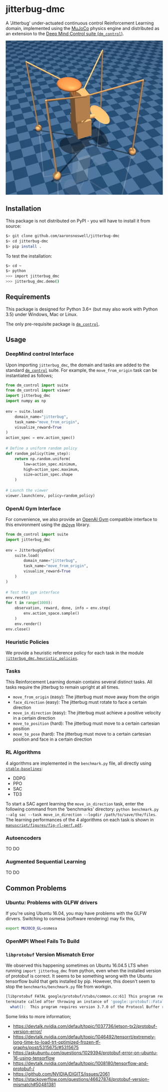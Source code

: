 # jitterbug-dmc

A 'Jitterbug' under-actuated continuous control Reinforcement Learning domain,
implemented using the [MuJoCo](http://mujoco.org/) physics engine and
distributed as an extension to the
[Deep Mind Control suite (`dm_control`)](https://github.com/deepmind/dm_control).

![Jitterbug model](figures/jitterbug.jpg)

## Installation

This package is not distributed on PyPI - you will have to install it from
source:

```bash
$> git clone github.com/aaronsnoswell/jitterbug-dmc
$> cd jitterbug-dmc
$> pip install .
```

To test the installation:

```bash
$> cd ~
$> python
>>> import jitterbug_dmc
>>> jitterbug_dmc.demo()
```

## Requirements

This package is designed for Python 3.6+ (but may also work with Python 3.5) 
under Windows, Mac or Linux.

The only pre-requisite package is
[`dm_control`](https://github.com/deepmind/dm_control).

## Usage

### DeepMind control Interface

Upon importing `jitterbug_dmc`, the domain and tasks are added to the standard
[`dm_control`](https://github.com/deepmind/dm_control) suite.
For example, the `move_from_origin` task can be instantiated as follows;

```python
from dm_control import suite
from dm_control import viewer
import jitterbug_dmc
import numpy as np

env = suite.load(
    domain_name="jitterbug",
    task_name="move_from_origin",
    visualize_reward=True
)
action_spec = env.action_spec()

# Define a uniform random policy
def random_policy(time_step):
    return np.random.uniform(
        low=action_spec.minimum,
        high=action_spec.maximum,
        size=action_spec.shape
    )

# Launch the viewer
viewer.launch(env, policy=random_policy)
```

### OpenAI Gym Interface

For convenience, we also provide an [OpenAI Gym](https://gym.openai.com/docs/)
compatible interface to this environment using the
[`dm2gym`](https://github.com/zuoxingdong/dm2gym) library.

```python
from dm_control import suite
import jitterbug_dmc

env = JitterbugGymEnv(
    suite.load(
        domain_name="jitterbug",
        task_name="move_from_origin",
        visualize_reward=True
    )
)

# Test the gym interface
env.reset()
for t in range(1000):
    observation, reward, done, info = env.step(
        env.action_space.sample()
    )
    env.render()
env.close()
```

### Heuristic Policies

We provide a heuristic reference policy for each task in the module
[`jitterbug_dmc.heuristic_policies`](jitterbug_dmc/heuristic_policies.py). 

### Tasks

This Reinforcement Learning domain contains several distinct tasks.
All tasks require the jitterbug to remain upright at all times.

 - `move_from_origin` (easy): The jitterbug must move away from the origin
 - `face_direction` (easy): The jitterbug must rotate to face a certain
   direction
 - `move_in_direction` (easy): The jitterbug must achieve a positive velocity in
   a certain direction
 - `move_to_position` (hard): The jitterbug must move to a certain cartesian
   position 
 - `move_to_pose` (hard): The jitterbug must move to a certain cartesian
   position and face in a certain direction 
   
### RL Algorithms

4 algorithms are implemented in the `benchmark.py` file, all directly using [`stable-baselines`](https://github.com/hill-a/stable-baselines):

 - DDPG
 - PPO
 - SAC
 - TD3

To start a SAC agent learning the `move_in_direction` task, enter the following command from the 'benchmarks' directory: `python benchmark.py --alg sac --task move_in_direction --logdir /path/to/save/the/files`.
The learning performances of the 4 algorithms on each task is shown in [`manuscript/figures/fig-rl-perf.pdf`](manuscript/figures/fig-rl-perf.pdf).
### Autoencoders

TO DO

### Augmented Sequential Learning

TO DO

## Common Problems

### Ubuntu: Problems with GLFW drivers 

If you're using Ubuntu 16.04, you may have problems with the GLFW dirvers.
Switching to osmesa (software rendering) may fix this,

```bash
export MUJOCO_GL=osmesa
```

### OpenMPI Wheel Fails To Build



### `libprotobuf` Version Mismatch Error

We observed this happening sometimes on Ubuntu 16.04.5 LTS when running
`import jitterbug_dmc` from python, even when the installed version of protobuf
is correct.
It seems to be something wrong with the Ubuntu tensorflow build that gets
installed by pip.
However, this doesn't seem to stop the `benchmarks/benchmark.py` file from workgin.

```bash
[libprotobuf FATAL google/protobuf/stubs/common.cc:61] This program requires version 3.7.0 of the Protocol Buffer runtime library, but the installed version is 2.6.1.  Please update your library.  If you compiled the program yourself, make sure that your headers are from the same version of Protocol Buffers as your link-time library.  (Version verification failed in "bazel-out/k8-opt/genfiles/tensorflow/core/framework/tensor_shape.pb.cc".)
terminate called after throwing an instance of 'google::protobuf::FatalException'
  what():  This program requires version 3.7.0 of the Protocol Buffer runtime library, but the installed version is 2.6.1.  Please update your library.  If you compiled the program yourself, make sure that your headers are from the same version of Protocol Buffers as your link-time library.  (Version verification failed in "bazel-out/k8-opt/genfiles/tensorflow/core/framework/tensor_shape.pb.cc".)
```

Some links to more information;

 - https://devtalk.nvidia.com/default/topic/1037736/jetson-tx2/protobuf-version-error/
 - https://devtalk.nvidia.com/default/topic/1046492/tensorrt/extremely-long-time-to-load-trt-optimized-frozen-tf-graphs/post/5315675/#5315675
 - https://askubuntu.com/questions/1029394/protobuf-error-on-ubuntu-16-using-tensorflow
 - https://devtalk.nvidia.com/default/topic/1008180/tensorflow-and-protobuf-/
 - https://github.com/NVIDIA/DIGITS/issues/2061
 - https://stackoverflow.com/questions/46627874/protobuf-version-mismatch#50481381
